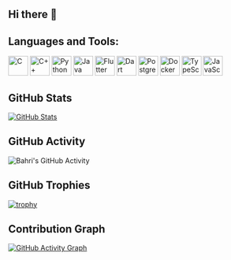 ## Hi there 👋

## Languages and Tools:

<p align="left">
  <img src="https://img.icons8.com/color/48/000000/c-programming.png" alt="C" width="40" height="40"/>
  <img src="https://img.icons8.com/color/48/000000/c-plus-plus-logo.png" alt="C++" width="40" height="40"/>
  <img src="https://img.icons8.com/color/48/000000/python.png" alt="Python" width="40" height="40"/>
  <img src="https://img.icons8.com/color/48/000000/java-coffee-cup-logo.png" alt="Java" width="40" height="40"/>
  <img src="https://img.icons8.com/color/48/000000/flutter.png" alt="Flutter" width="40" height="40"/>
  <img src="https://img.icons8.com/color/48/000000/dart.png" alt="Dart" width="40" height="40"/>
  <img src="https://img.icons8.com/color/48/000000/postgreesql.png" alt="PostgreSQL" width="40" height="40"/>
  <img src="https://img.icons8.com/color/48/000000/docker.png" alt="Docker" width="40" height="40"/>
  <img src="https://img.icons8.com/color/48/000000/typescript.png" alt="TypeScript" width="40" height="40"/>
  <img src="https://img.icons8.com/color/48/000000/javascript.png" alt="JavaScript" width="40" height="40"/>
</p>

## GitHub Stats

[![GitHub Stats](https://github-readme-stats.vercel.app/api?username=bahribirer&show_icons=true&theme=radical)](https://github.com/bahribirer)

## GitHub Activity

![Bahri's GitHub Activity](https://github-readme-streak-stats.herokuapp.com/?user=bahribirer&theme=radical)

## GitHub Trophies

[![trophy](https://github-profile-trophy.vercel.app/?username=bahribirer&theme=onedark)](https://github.com/bahribirer)

## Contribution Graph

[![GitHub Activity Graph](https://activity-graph.herokuapp.com/graph?username=bahribirer&theme=github)](https://github.com/bahribirer)
